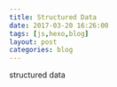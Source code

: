 ```yaml
---
title: Structured Data
date: 2017-03-20 16:26:00
tags: [js,hexo,blog]
layout: post
categories: blog
---
```


structured data

<!-- more -->

